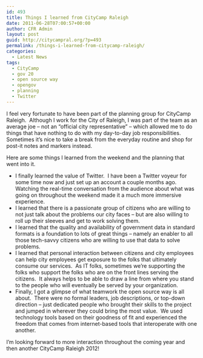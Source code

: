 ```yaml
---
id: 493
title: Things I learned from CityCamp Raleigh
date: 2011-06-28T07:00:57+00:00
author: CFR Admin
layout: post
guid: http://citycampral.org/?p=493
permalink: /things-i-learned-from-citycamp-raleigh/
categories:
  - Latest News
tags:
  - CityCamp
  - gov 20
  - open source way
  - opengov
  - planning
  - Twitter
---
```

I feel very fortunate to have been part of the planning group for CityCamp Raleigh.  Although I work for the City of Raleigh, I was part of the team as an average joe – not an &#8220;official city representative&#8221; – which allowed me to do things that have nothing to do with my day-to-day job responsibilities.  Sometimes it’s nice to take a break from the everyday routine and shop for post-it notes and markers instead.

Here are some things I learned from the weekend and the planning that went into it.<!--more-->

  * I finally learned the value of Twitter.  I have been a Twitter voyeur for some time now and just set up an account a couple months ago.  Watching the real-time conversation from the audience about what was going on throughout the weekend made it a much more immersive experience.
  * I learned that there is a passionate group of citizens who are willing to not just talk about the problems our city faces – but are also willing to roll up their sleeves and get to work solving them.
  * I learned that the quality and availability of government data in standard formats is a foundation to lots of great things – namely an enabler to all those tech-savvy citizens who are willing to use that data to solve problems.
  * I learned that personal interaction between citizens and city employees can help city employees get exposure to the folks that ultimately consume our services.  As IT folks, sometimes we’re supporting the folks who support the folks who are on the front lines serving the citizens.  It always helps to be able to draw a line from where you stand to the people who will eventually be served by your organization.
  * Finally, I got a glimpse of what teamwork the open source way is all about.  There were no formal leaders, job descriptions, or top-down direction – just dedicated people who brought their skills to the project and jumped in wherever they could bring the most value.  We used technology tools based on their goodness of fit and experienced the freedom that comes from internet-based tools that interoperate with one another.

I’m looking forward to more interaction throughout the coming year and then another CityCamp Raleigh 2012!

&nbsp;